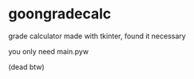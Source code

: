 # goongradecalc
grade calculator made with tkinter, found it necessary

you only need main.pyw

(dead btw)
